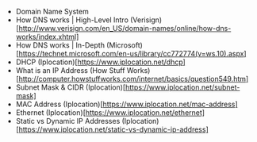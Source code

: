 
* Domain Name System
 * How DNS works | High-Level Intro (Verisign)[http://www.verisign.com/en_US/domain-names/online/how-dns-works/index.xhtml]
 * How DNS works | In-Depth (Microsoft)[https://technet.microsoft.com/en-us/library/cc772774(v=ws.10).aspx]
 * DHCP (Iplocation)[https://www.iplocation.net/dhcp]
 * What is an IP Address (How Stuff Works)[http://computer.howstuffworks.com/internet/basics/question549.htm]
 * Subnet Mask & CIDR (Iplocation)[https://www.iplocation.net/subnet-mask]
 * MAC Address (Iplocation)[https://www.iplocation.net/mac-address]
 * Ethernet (Iplocation)[https://www.iplocation.net/ethernet]
 * Static vs Dynamic IP Addresses (Iplocation)[https://www.iplocation.net/static-vs-dynamic-ip-address]
 
